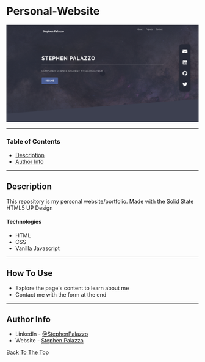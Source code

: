 # Personal-Website

![Project Image](images/PersonalWebsite.PNG)

---

### Table of Contents

- [Description](#description)
- [Author Info](#author-info)

---

## Description

This repository is my personal website/portfolio. Made with the Solid State HTML5 UP Design

#### Technologies

- HTML
- CSS
- Vanilla Javascript

---

## How To Use

- Explore the page's content to learn about me
- Contact me with the form at the end

---

## Author Info

- LinkedIn - [@StephenPalazzo](https://www.linkedin.com/in/stephenpalazzo)
- Website - [Stephen Palazzo](https://stephenpalazzo.dev)

[Back To The Top](#Personal-Website)
